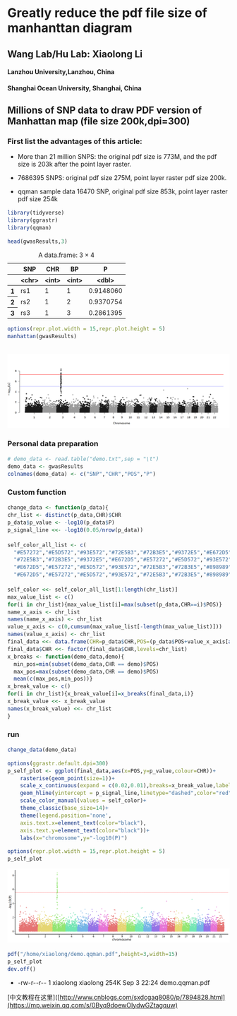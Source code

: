 # Greatly reduce the pdf file size of manhanttan diagram

## Wang Lab/Hu Lab: Xiaolong Li

#### Lanzhou University,Lanzhou, China
#### Shanghai Ocean University, Shanghai, China

## Millions of SNP data to draw PDF version of Manhattan map (file size 200k,dpi=300)
### First list the advantages of this article:

- More than 21 million SNPS: the original pdf size is 773M, and the pdf size is 203k after the point layer raster.

- 7686395 SNPS: original pdf size 275M, point layer raster pdf size 200k.

- qqman sample data 16470 SNP, original pdf size 853k, point layer raster pdf size 254k


```R
library(tidyverse)
library(ggrastr)
library(qqman)
```


```R
head(gwasResults,3)
```


<table class="dataframe">
<caption>A data.frame: 3 × 4</caption>
<thead>
	<tr><th></th><th scope=col>SNP</th><th scope=col>CHR</th><th scope=col>BP</th><th scope=col>P</th></tr>
	<tr><th></th><th scope=col>&lt;chr&gt;</th><th scope=col>&lt;int&gt;</th><th scope=col>&lt;int&gt;</th><th scope=col>&lt;dbl&gt;</th></tr>
</thead>
<tbody>
	<tr><th scope=row>1</th><td>rs1</td><td>1</td><td>1</td><td>0.9148060</td></tr>
	<tr><th scope=row>2</th><td>rs2</td><td>1</td><td>2</td><td>0.9370754</td></tr>
	<tr><th scope=row>3</th><td>rs3</td><td>1</td><td>3</td><td>0.2861395</td></tr>
</tbody>
</table>




```R
options(repr.plot.width = 15,repr.plot.height = 5)
manhattan(gwasResults)
```


​    
​![Alt Text](plot/output_4_0.png)


### Personal data preparation


```R
# demo_data <- read.table("demo.txt",sep = "\t")
demo_data <- gwasResults
colnames(demo_data) <- c("SNP","CHR","POS","P")
```

### Custom function


```R
change_data <- function(p_data){
chr_list <- distinct(p_data,CHR)$CHR
p_data$p_value <- -log10(p_data$P)
p_signal_line <<- -log10(0.05/nrow(p_data))

self_color_all_list <- c(
  "#E57272","#E5D572","#93E572","#72E5B3","#72B3E5","#9372E5","#E672D5","#E57272","#E5D572","#93E572",
  "#72E5B3","#72B3E5","#9372E5","#E672D5","#E57272","#E5D572","#93E572","#72E5B3","#72B3E5","#9372E5",
  "#E672D5","#E57272","#E5D572","#93E572","#72E5B3","#72B3E5","#898989","#E57272","#E5D572","#93E572",
  "#E672D5","#E57272","#E5D572","#93E572","#72E5B3","#72B3E5","#898989","#E57272","#E5D572","#93E572")
    
self_color <<- self_color_all_list[1:length(chr_list)]
max_value_list <- c()
for(i in chr_list){max_value_list[i]=max(subset(p_data,CHR==i)$POS)}
name_x_axis <- chr_list
names(name_x_axis) <- chr_list
value_x_axis <- c(0,cumsum(max_value_list[-length(max_value_list)]))
names(value_x_axis) <- chr_list
final_data <<- data.frame(CHR=p_data$CHR,POS=(p_data$POS+value_x_axis[as.character(p_data$CHR)]),p_value=p_data$p_value)
final_data$CHR <<- factor(final_data$CHR,levels=chr_list)
x_breaks <- function(demo_data,demo){
  min_pos=min(subset(demo_data,CHR == demo)$POS)
  max_pos=max(subset(demo_data,CHR == demo)$POS)
  mean(c(max_pos,min_pos))}
x_break_value <- c()
for(i in chr_list){x_break_value[i]=x_breaks(final_data,i)}
x_break_value <<- x_break_value
names(x_break_value) <<- chr_list
}
```

### run


```R
change_data(demo_data)
```


```R
options(ggrastr.default.dpi=300)
p_self_plot <- ggplot(final_data,aes(x=POS,y=p_value,colour=CHR))+
    rasterise(geom_point(size=1))+
    scale_x_continuous(expand = c(0.02,0.01),breaks=x_break_value,labels=names(x_break_value))+
    geom_hline(yintercept = p_signal_line,linetype="dashed",color="red")+
    scale_color_manual(values = self_color)+
    theme_classic(base_size=14)+
    theme(legend.position='none',
    axis.text.x=element_text(color="black"), 
    axis.text.y=element_text(color="black"))+
    labs(x="chromosome",y="-log10(P)")  
```


```R
options(repr.plot.width = 15,repr.plot.height = 5)
p_self_plot
```


​![Alt Text](plot/output_12_0.png)   



```R
pdf("/home/xiaolong/demo.qqman.pdf",height=3,width=15)
p_self_plot
dev.off()
```



- -rw-r--r-- 1 xiaolong xiaolong 254K Sep  3 22:24 demo.qqman.pdf


[中文教程在这里]([http://www.cnblogs.com/sxdcgaq8080/p/7894828.html](https://mp.weixin.qq.com/s/0Byq9doewOIydwGZtagquw)


